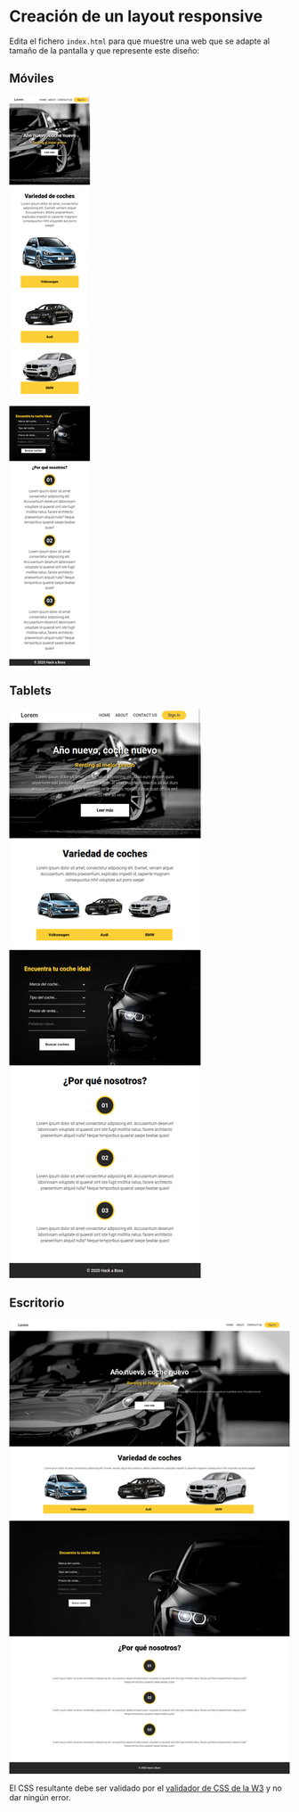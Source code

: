 # Creación de un layout responsive

Edita el fichero `index.html` para que muestre una web que se adapte al tamaño de la pantalla y que represente este diseño:

## Móviles

![Versión movil](./movil.png)

## Tablets

![Versión tablet](./tablet.png)

## Escritorio

![Versión escritorio](./desktop.png)

El CSS resultante debe ser validado por el [validador de CSS de la W3](https://jigsaw.w3.org/css-validator/#validate_by_input) y no dar ningún error.

